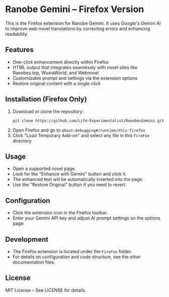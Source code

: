 # Ranobe Gemini – Firefox Version

This is the Firefox extension for Ranobe Gemini. It uses Google's Gemini AI to improve web novel translations by correcting errors and enhancing readability.

## Features

- One-click enhancement directly within Firefox
- HTML output that integrates seamlessly with novel sites like Ranobes.top, WuxiaWorld, and Webnovel
- Customizable prompt and settings via the extension options
- Restore original content with a single click

## Installation (Firefox Only)

1. Download or clone the repository:
   ```
   git clone https://github.com/Life-Experimentalist/RanobesGemini.git
   ```
2. Open Firefox and go to `about:debugging#/runtime/this-firefox`
3. Click "Load Temporary Add-on" and select any file in this `FireFox` directory

## Usage

- Open a supported novel page.
- Look for the "Enhance with Gemini" button and click it.
- The enhanced text will be automatically inserted into the page.
- Use the "Restore Original" button if you need to revert.

## Configuration

- Click the extension icon in the Firefox toolbar.
- Enter your Gemini API key and adjust AI prompt settings on the options page.

## Development

- The Firefox extension is located under the `FireFox` folder.
- For details on configuration and code structure, see the other documentation files.

## License

MIT License – See LICENSE for details.
